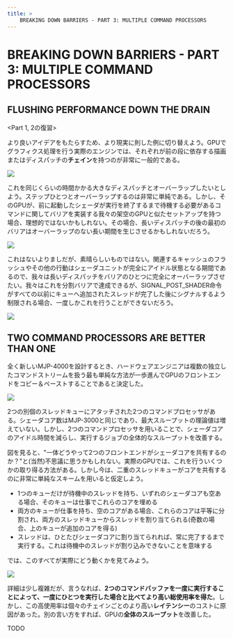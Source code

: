 ```yaml
---
title: >
    BREAKING DOWN BARRIERS - PART 3: MULTIPLE COMMAND PROCESSORS
---
```

# BREAKING DOWN BARRIERS - PART 3: MULTIPLE COMMAND PROCESSORS

## FLUSHING PERFORMANCE DOWN THE DRAIN

<Part 1, 2の復習>

より良いアイデアをもたらすため、より現実に則した例に切り替えよう。GPUでグラフィクス処理を行う実際のエンジンでは、それぞれが前の段に依存する描画またはディスパッチの**チェイン**を持つのが非常に一般的である。

![](images/bloom_timeline.png)

これを同じくらいの時間かかる大きなディスパッチとオーバーラップしたいとしよう。ステップひとつとオーバーラップするのは非常に単純である。しかし、そのGPUが、前に起動したシェーダが実行を終了するまで待機する必要があるコマンドに関してバリアを実装する我々の架空のGPUと似たセットアップを持つ場合、理想的ではないかもしれない。その場合、長いディスパッチの後の最初のバリアはオーバーラップのない長い期間を生じさせるかもしれないだろう。

![](images/bloom_timeline_overlap.png)

これはないよりましだが、素晴らしいものではない。関連するキャッシュのフラッシュやその他の行動はシェーダユニットが完全にアイドル状態となる期間であるので、我々は長いディスパッチをバリアのひとつに完全にオーバーラップさせたい。我々はこれを分割バリアで達成できるが、SIGNAL_POST_SHADER命令がすべての以前にキューへ追加されたスレッドが完了した後にシグナルするよう制限される場合、一度しかこれを行うことができないだろう。

![](images/bloom_timeline_overlap_split.png)

## TWO COMMAND PROCESSORS ARE BETTER THAN ONE

全く新しいMJP-4000を設計するとき、ハードウェアエンジニアは複数の独立したコマンドストリームを扱う最も単純な方法が一歩進んでGPUのフロントエンドをコピー＆ペーストすることであると決定した。

![](images/multi_queue_overview.png)

2つの別個のスレッドキューにアタッチされた2つのコマンドプロセッサがある。シェーダコア数はMJP-3000と同じであり、最大スループットの理論値は増えていない。しかし、2つのコマンドプロセッサを用いることで、シェーダコアのアイドル時間を減らし、実行するジョブの全体的なスループットを改善する。

図を見ると、"一体どうやって2つのフロントエンドがシェーダコアを共有するのか？"と(当然)不思議に思うかもしれない。実際のGPUでは、これを行ういくつかの取り得る方法がある。しかし今は、二重のスレッドキューがコアを共有するのに非常に単純なスキームを用いると仮定しよう。

- 1つのキューだけが待機中のスレッドを持ち、いずれのシェーダコアも空ある場合、そのキューは仕事でこれらのコアを埋める
- 両方のキューが仕事を持ち、空のコアがある場合、これらのコアは平等に分割され、両方のスレッドキューからスレッドを割り当てられる(奇数の場合、上のキューが追加のコアを得る)
- スレッドは、ひとたびシェーダコアに割り当てられれば、常に完了するまで実行する。これは待機中のスレッドが割り込みできないことを意味する

では、このすべてが実際にどう動くかを見てみよう。

![](images/multi_queue_0000_layer-1.png)

詳細は少し複雑だが、言うなれば、**2つのコマンドバッファを一度に実行することによって、一度にひとつを実行した場合と比べてより高い総使用率を得た**。しかし、この高使用率は個々のチェインごとのより高い**レイテンシー**のコストに原因があった。別の言い方をすれば、GPUの**全体のスループット**を改善した。

TODO

